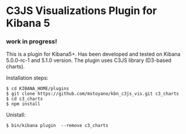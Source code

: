 # C3JS Visualizations Plugin for Kibana 5 
### work in progress!

This is a plugin for Kibana5+. Has been developed and tested on Kibana 5.0.0-rc-1 and 5.1.0 version. The plugin uses C3JS library (D3-based charts).

Installation steps:

```
$ cd KIBANA_HOME/plugins
$ git clone https://github.com/mstoyano/kbn_c3js_vis.git c3_charts
$ cd c3_charts
$ npm install
```

Unistall:

```
$ bin/kibana plugin  --remove c3_charts
```
